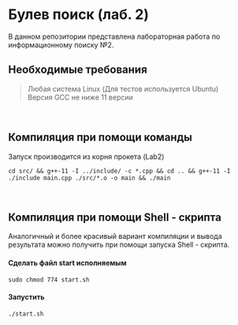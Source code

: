 # Булев поиск  (лаб. 2)
В данном репозитории представлена лабораторная работа по информационному поиску №2.

## Необходимые требования
> Любая система Linux (Для тестов используется Ubuntu) <br />
> Версия GCC не ниже 11 версии

<br />

## Компиляция при помощи команды 

Запуск производится из корня прокета (Lab2)
```
cd src/ && g++-11 -I ../include/ -c *.cpp && cd .. && g++-11 -I ./include main.cpp ./src/*.o -o main && ./main
```
<br />

## Компиляция при помощи Shell - скрипта
Аналогичный и более красивый вариант компиляции и вывода результата можно получить при помощи запуска Shell - скрипта.

#### Сделать файл start исполняемым
```
sudo chmod 774 start.sh
```

#### Запустить
```
./start.sh
```